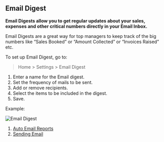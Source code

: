 ## Email Digest

**Email Digests allow you to get regular updates about your sales, expenses and other critical numbers directly in your Email Inbox.**

Email Digests are a great way for top managers to keep track of the big numbers like “Sales Booked” or “Amount Collected” or “Invoices Raised” etc.

To set up Email Digest, go to:

> Home > Settings > Email Digest

1.  Enter a name for the Email digest.
2.  Set the frequency of mails to be sent.
3.  Add or remove recipients.
4.  Select the items to be included in the digest.
5.  Save.

Example:

![Email Digest](https://docs.erpnext.com/files/email-digest.png)

1.  [Auto Email Reports](https://docs.erpnext.com/docs/v13/user/manual/en/setting-up/email/auto-email-reports)
2.  [Sending Email](https://docs.erpnext.com/docs/v13/user/manual/en/setting-up/email/sending-email)